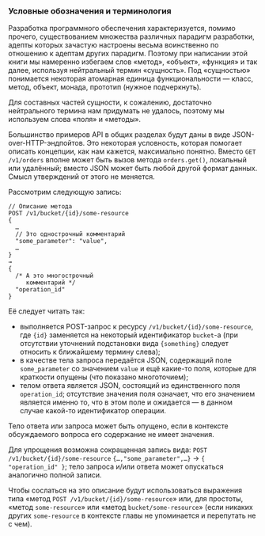 ### Условные обозначения и терминология

Разработка программного обеспечения характеризуется, помимо прочего, существованием множества различных парадигм разработки, адепты которых зачастую настроены весьма воинственно по отношению к адептам других парадигм. Поэтому при написании этой книги мы намеренно избегаем слов «метод», «объект», «функция» и так далее, используя нейтральный термин «сущность». Под «сущностью» понимается некоторая атомарная единица функциональности — класс, метод, объект, монада, прототип (нужное подчеркнуть).

Для составных частей сущности, к сожалению, достаточно нейтрального термина нам придумать не удалось, поэтому мы используем слова «поля» и «методы».

Большинство примеров API в общих разделах будут даны в виде JSON-over-HTTP-эндпойтов. Это некоторая условность, которая помогает описать концепции, как нам кажется, максимально понятно. Вместо `GET /v1/orders` вполне может быть вызов метода `orders.get()`, локальный или удалённый; вместо JSON может быть любой другой формат данных. Смысл утверждений от этого не меняется.

Рассмотрим следующую запись:
```
// Описание метода
POST /v1/bucket/{id}/some-resource
{
  …
  // Это однострочный комментарий
  "some_parameter": "value",
  …
}
→
{
  /* А это многострочный
     комментарий */
  "operation_id"
}
```

Её следует читать так:
  * выполняется POST-запрос к ресурсу `/v1/bucket/{id}/some-resource`, где `{id}` заменяется на некоторый идентификатор `bucket`-а (при отсутствии уточнений подстановки вида `{something}` следует относить к ближайшему термину слева);
  * в качестве тела запроса передаётся JSON, содержащий поле `some_parameter` со значением `value` и ещё какие-то поля, которые для краткости опущены (что показано многоточием);
  * телом ответа является JSON, состоящий из единственного поля `operation_id`; отсутствие значения поля означает, что его значением является именно то, что в этом поле и ожидается — в данном случае какой-то идентификатор операции.

Тело ответа или запроса может быть опущено, если в контексте обсуждаемого вопроса его содержание не имеет значения.

Для упрощения возможна сокращенная запись вида: `POST /v1/bucket/{id}/some-resource` `{…,"some_parameter",…}` → `{ "operation_id" }`; тело запроса и/или ответа может опускаться аналогично полной записи.

Чтобы сослаться на это описание будут использоваться выражения типа «метод `POST /v1/bucket/{id}/some-resource`» или, для простоты, «метод `some-resource`» или «метод `bucket/some-resource`» (если никаких других `some-resource` в контексте главы не упоминается и перепутать не с чем).